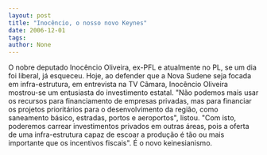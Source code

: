 ```yaml
---
layout: post
title: "Inocêncio, o nosso novo Keynes"
date: 2006-12-01
tags: 
author: None
---
```

O nobre deputado Inocêncio Oliveira, ex-PFL e atualmente no PL, se um dia foi liberal, já esqueceu. Hoje, ao defender que a Nova Sudene seja focada em infra-estrutura, em entrevista na TV Câmara, Inocêncio Oliveira mostrou-se um entusiasta do investimento estatal.
\"Não podemos mais usar os recursos para financiamento de empresas privadas, mas para financiar os projetos prioritários para o desenvolvimento da região, como saneamento básico, estradas, portos e aeroportos\", listou. \"Com isto, poderemos carrear investimentos privados em outras áreas, pois a oferta de uma infra-estrutura capaz de escoar a produção é tão ou mais importante que os incentivos fiscais\". É o novo keinesianismo. 